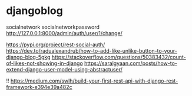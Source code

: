 # djangoblog
socialnetwork
socialnetworkpassword
http://127.0.0.1:8000/admin/auth/user/1/change/

https://pypi.org/project/rest-social-auth/
https://dev.to/radualexandrub/how-to-add-like-unlike-button-to-your-django-blog-5gkg
https://stackoverflow.com/questions/50383432/count-of-likes-not-showing-in-django
https://saralgyaan.com/posts/how-to-extend-django-user-model-using-abstractuser/


!!
https://medium.com/swlh/build-your-first-rest-api-with-django-rest-framework-e394e39a482c

